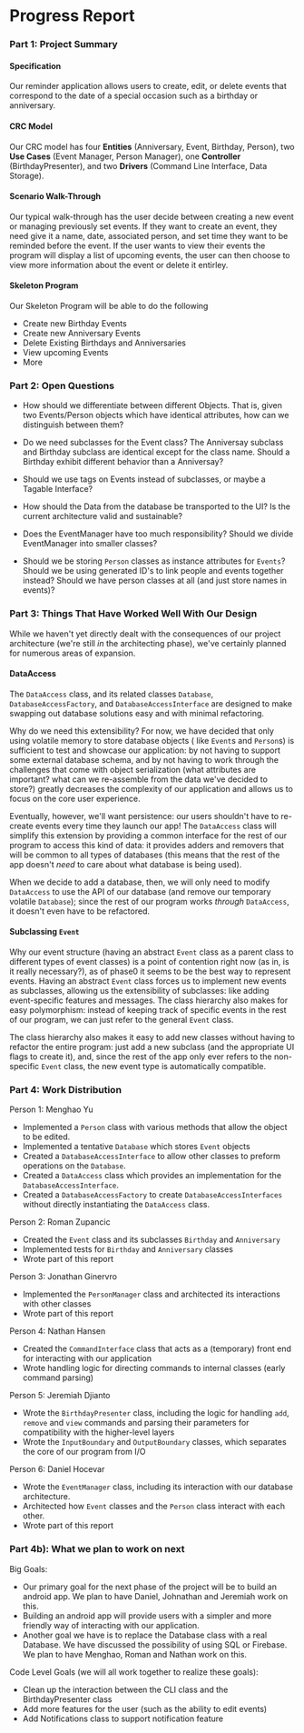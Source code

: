 # Progress Report

### Part 1: Project Summary

#### Specification

Our reminder application allows users to create, edit, or delete events that correspond to the date of a special occasion such as a birthday or anniversary.

#### CRC Model

Our CRC model has four **Entities** (Anniversary, Event, Birthday, Person), two **Use Cases** (Event Manager, Person Manager), one **Controller** (BirthdayPresenter), and two **Drivers** (Command Line Interface, Data Storage).

#### Scenario Walk-Through

Our typical walk-through has the user decide between creating a new event or managing previously set events. If they want to create an event, they need give it a name, date, associated person, and set time they want to be reminded before the event. If the user wants to view their events the program will display a list of upcoming events, the user can then choose to view more information about the event or delete it entirley.

#### Skeleton Program

Our Skeleton Program will be able to do the following

- Create new Birthday Events
- Create new Anniversary Events
- Delete Existing Birthdays and Anniversaries
- View upcoming Events
- More

### Part 2: Open Questions

- How should we differentiate between different Objects. That is, given two Events/Person objects which have identical attributes, how can we distinguish between them?

- Do we need subclasses for the Event class? The Anniversay subclass and Birthday subclass are identical except for the class name. Should a Birthday exhibit different behavior than a Anniversay?

- Should we use tags on Events instead of subclasses, or maybe a Tagable Interface?

- How should the Data from the database be transported to the UI? Is the current architecture valid and sustainable?

- Does the EventManager have too much responsibility? Should we divide EventManager into smaller classes?

- Should we be storing `Person` classes as instance attributes for `Events`? Should we be using generated ID's to link people and events together instead? Should we have person classes at all (and just store names in events)?

### Part 3: Things That Have Worked Well With Our Design

While we haven't yet directly dealt with the consequences of our project architecture (we're still _in_ the architecting
phase), we've certainly planned for numerous areas of expansion.

#### DataAccess

The `DataAccess` class, and its related classes `Database`, `DatabaseAccessFactory`, and `DatabaseAccessInterface` are
designed to make swapping out database solutions easy and with minimal refactoring.

Why do we need this extensibility? For now, we have decided that only using volatile memory to store database objects (
like `Event`s and `Person`s) is sufficient to test and showcase our application: by not having to support some external
database schema, and by not having to work through the challenges that come with object serialization (what attributes
are important? what can we re-assemble from the data we've decided to store?) greatly decreases the complexity of our
application and allows us to focus on the core user experience.

Eventually, however, we'll want persistence: our users shouldn't have to re-create events every time they launch our
app! The `DataAccess` class will simplify this extension by providing a common interface for the rest of our program to
access this kind of data: it provides adders and removers that will be common to all types of databases (this means that
the rest of the app doesn't _need_ to care about what database is being used).

When we decide to add a database, then, we will only need to modify `DataAccess` to use the API of our
database (and remove our temporary volatile `Database`); since the rest of our program works _through_ `DataAccess`, it
doesn't even have to be refactored.

#### Subclassing `Event`

Why our event structure (having an abstract `Event` class as a parent class to different types of event classes) is a
point of contention right now (as in, is it really necessary?), as of phase0 it seems to be the best way to represent
events. Having an abstract `Event` class forces us to implement new events as subclasses, allowing us the extensibility
of subclasses: like adding event-specific features and messages. The class hierarchy also makes for easy polymorphism: 
instead of keeping track of specific events in the rest of our program, we can just refer to the general `Event` class.

The class hierarchy also makes it easy to add new classes without having to refactor the entire program: just add a new
subclass (and the appropriate UI flags to create it), and, since the rest of the app only ever refers to the
non-specific `Event` class, the new event type is automatically compatible.

### Part 4: Work Distribution

Person 1: Menghao Yu

- Implemented a `Person` class with various methods that allow the object to be edited.
- Implemented a tentative `Database` which stores `Event` objects
- Created a `DatabaseAccessInterface` to allow other classes to preform operations on the `Database`.
- Created a `DataAccess` class which provides an implementation for the `DatabaseAccessInterface`.
- Created a `DatabaseAccessFactory` to create `DatabaseAccessInterfaces` without directly instantiating the `DataAccess` class.

Person 2: Roman Zupancic

- Created the `Event` class and its subclasses `Birthday` and `Anniversary`
- Implemented tests for `Birthday` and `Anniversary` classes
- Wrote part of this report

Person 3: Jonathan Ginervro

- Implemented the `PersonManager` class and architected its interactions with other classes
- Wrote part of this report

Person 4: Nathan Hansen

- Created the `CommandInterface` class that acts as a (temporary) front end for interacting with our application
- Wrote handling logic for directing commands to internal classes (early command parsing) 

Person 5: Jeremiah Djianto

- Wrote the `BirthdayPresenter` class, including the logic for handling `add`, `remove` and `view` commands and parsing their parameters for compatibility with the higher-level layers
- Wrote the `InputBoundary` and `OutputBoundary` classes, which separates the core of our program from I/O

Person 6: Daniel Hocevar

- Wrote the `EventManager` class, including its interaction with our database architecture.
- Architected how `Event` classes and the `Person` class interact with each other.
- Wrote part of this report

### Part 4b): What we plan to work on next
Big Goals:
- Our primary goal for the next phase of the project will be to build an android app. We plan to have Daniel, Johnathan and Jeremiah work on this.
- Building an android app will provide users with a simpler and more friendly way of interacting with our application. 
- Another goal we have is to replace the Database class with a real Database. We have discussed the possibility of using SQL or Firebase. We plan to have Menghao, Roman and Nathan work on this.

Code Level Goals (we will all work together to realize these goals):
- Clean up the interaction between the CLI class and the BirthdayPresenter class
- Add more features for the user (such as the ability to edit events)
- Add Notifications class to support notification feature


